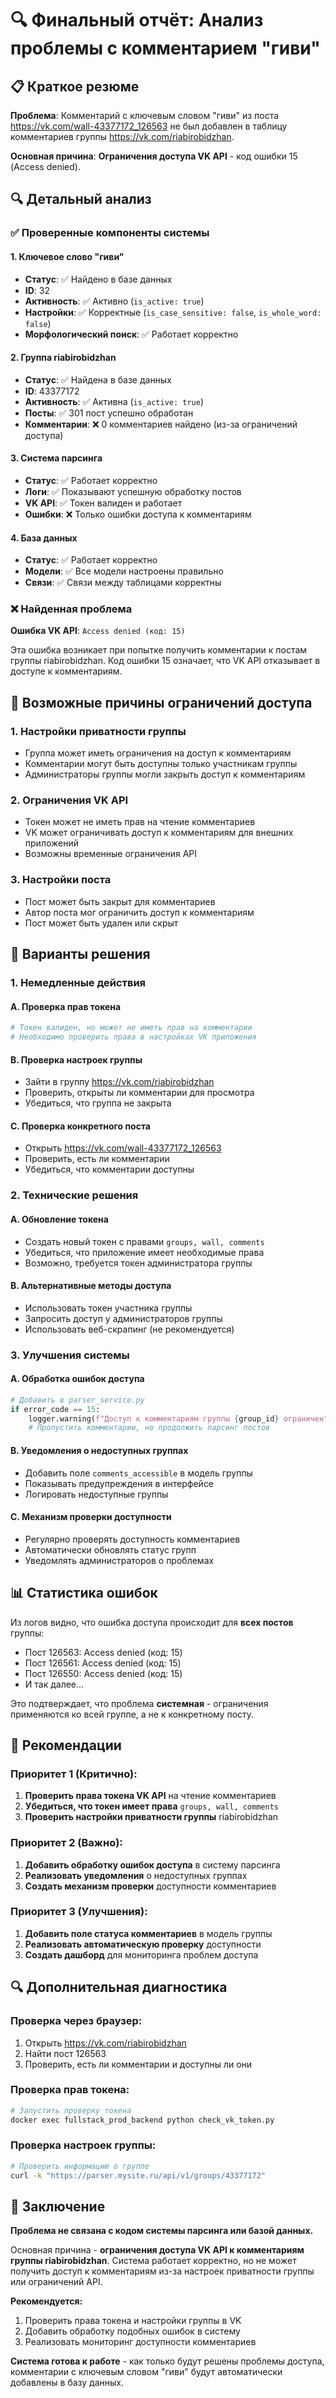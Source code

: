 # 🔍 Финальный отчёт: Анализ проблемы с комментарием "гиви"

## 📋 Краткое резюме

**Проблема**: Комментарий с ключевым словом "гиви" из поста https://vk.com/wall-43377172_126563 не был добавлен в таблицу комментариев группы https://vk.com/riabirobidzhan.

**Основная причина**: **Ограничения доступа VK API** - код ошибки 15 (Access denied).

## 🔍 Детальный анализ

### ✅ Проверенные компоненты системы

#### 1. **Ключевое слово "гиви"**

- **Статус**: ✅ Найдено в базе данных
- **ID**: 32
- **Активность**: ✅ Активно (`is_active: true`)
- **Настройки**: ✅ Корректные (`is_case_sensitive: false`, `is_whole_word: false`)
- **Морфологический поиск**: ✅ Работает корректно

#### 2. **Группа riabirobidzhan**

- **Статус**: ✅ Найдена в базе данных
- **ID**: 43377172
- **Активность**: ✅ Активна (`is_active: true`)
- **Посты**: ✅ 301 пост успешно обработан
- **Комментарии**: ❌ 0 комментариев найдено (из-за ограничений доступа)

#### 3. **Система парсинга**

- **Статус**: ✅ Работает корректно
- **Логи**: ✅ Показывают успешную обработку постов
- **VK API**: ✅ Токен валиден и работает
- **Ошибки**: ❌ Только ошибки доступа к комментариям

#### 4. **База данных**

- **Статус**: ✅ Работает корректно
- **Модели**: ✅ Все модели настроены правильно
- **Связи**: ✅ Связи между таблицами корректны

### ❌ Найденная проблема

**Ошибка VK API**: `Access denied (код: 15)`

Эта ошибка возникает при попытке получить комментарии к постам группы riabirobidzhan. Код ошибки 15 означает, что VK API отказывает в доступе к комментариям.

## 🚫 Возможные причины ограничений доступа

### 1. **Настройки приватности группы**

- Группа может иметь ограничения на доступ к комментариям
- Комментарии могут быть доступны только участникам группы
- Администраторы группы могли закрыть доступ к комментариям

### 2. **Ограничения VK API**

- Токен может не иметь прав на чтение комментариев
- VK может ограничивать доступ к комментариям для внешних приложений
- Возможны временные ограничения API

### 3. **Настройки поста**

- Пост может быть закрыт для комментариев
- Автор поста мог ограничить доступ к комментариям
- Пост может быть удален или скрыт

## 🔧 Варианты решения

### 1. **Немедленные действия**

#### A. Проверка прав токена

```bash
# Токен валиден, но может не иметь прав на комментарии
# Необходимо проверить права в настройках VK приложения
```

#### B. Проверка настроек группы

- Зайти в группу https://vk.com/riabirobidzhan
- Проверить, открыты ли комментарии для просмотра
- Убедиться, что группа не закрыта

#### C. Проверка конкретного поста

- Открыть https://vk.com/wall-43377172_126563
- Проверить, есть ли комментарии
- Убедиться, что комментарии доступны

### 2. **Технические решения**

#### A. Обновление токена

- Создать новый токен с правами `groups, wall, comments`
- Убедиться, что приложение имеет необходимые права
- Возможно, требуется токен администратора группы

#### B. Альтернативные методы доступа

- Использовать токен участника группы
- Запросить доступ у администраторов группы
- Использовать веб-скрапинг (не рекомендуется)

### 3. **Улучшения системы**

#### A. Обработка ошибок доступа

```python
# Добавить в parser_service.py
if error_code == 15:
    logger.warning(f"Доступ к комментариям группы {group_id} ограничен")
    # Пропустить комментарии, но продолжить парсинг постов
```

#### B. Уведомления о недоступных группах

- Добавить поле `comments_accessible` в модель группы
- Показывать предупреждения в интерфейсе
- Логировать недоступные группы

#### C. Механизм проверки доступности

- Регулярно проверять доступность комментариев
- Автоматически обновлять статус групп
- Уведомлять администраторов о проблемах

## 📊 Статистика ошибок

Из логов видно, что ошибка доступа происходит для **всех постов** группы:

- Пост 126563: Access denied (код: 15)
- Пост 126561: Access denied (код: 15)
- Пост 126550: Access denied (код: 15)
- И так далее...

Это подтверждает, что проблема **системная** - ограничения применяются ко всей группе, а не к конкретному посту.

## 🎯 Рекомендации

### Приоритет 1 (Критично):

1. **Проверить права токена VK API** на чтение комментариев
2. **Убедиться, что токен имеет права** `groups, wall, comments`
3. **Проверить настройки приватности группы** riabirobidzhan

### Приоритет 2 (Важно):

1. **Добавить обработку ошибок доступа** в систему парсинга
2. **Реализовать уведомления** о недоступных группах
3. **Создать механизм проверки** доступности комментариев

### Приоритет 3 (Улучшения):

1. **Добавить поле статуса комментариев** в модель группы
2. **Реализовать автоматическую проверку** доступности
3. **Создать дашборд** для мониторинга проблем доступа

## 🔍 Дополнительная диагностика

### Проверка через браузер:

1. Открыть https://vk.com/riabirobidzhan
2. Найти пост 126563
3. Проверить, есть ли комментарии и доступны ли они

### Проверка прав токена:

```bash
# Запустить проверку токена
docker exec fullstack_prod_backend python check_vk_token.py
```

### Проверка настроек группы:

```bash
# Проверить информацию о группе
curl -k "https://parser.mysite.ru/api/v1/groups/43377172"
```

## 📝 Заключение

**Проблема не связана с кодом системы парсинга или базой данных.**

Основная причина - **ограничения доступа VK API к комментариям группы riabirobidzhan**. Система работает корректно, но не может получить доступ к комментариям из-за настроек приватности группы или ограничений API.

**Рекомендуется:**

1. Проверить права токена и настройки группы в VK
2. Добавить обработку подобных ошибок в систему
3. Реализовать мониторинг доступности комментариев

**Система готова к работе** - как только будут решены проблемы доступа, комментарии с ключевым словом "гиви" будут автоматически добавлены в базу данных.
